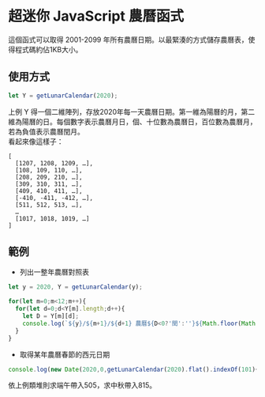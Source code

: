 # 超迷你 JavaScript 農曆函式

這個函式可以取得 2001-2099 年所有農曆日期。以最緊湊的方式儲存農曆表，使得程式碼約佔1KB大小。

## 使用方式

```javascript
let Y = getLunarCalendar(2020);
```
上例 Y 得一個二維陣列，存放2020年每一天農曆日期。第一維為陽曆的月，第二維為陽曆的日。每個數字表示農曆月日，個、十位數為農曆日，百位數為農曆月，若為負值表示農曆閏月。  
看起來像這樣子：

```
[
  [1207, 1208, 1209, …],
  [108, 109, 110, …],
  [208, 209, 210, …],
  [309, 310, 311, …],
  [409, 410, 411, …],
  [-410, -411, -412, …],
  [511, 512, 513, …],
  …
  [1017, 1018, 1019, …]  
]
```

## 範例

- 列出一整年農曆對照表  
```javascript
let y = 2020, Y = getLunarCalendar(y);

for(let m=0;m<12;m++){
  for(let d=0;d<Y[m].length;d++){
    let D = Y[m][d];
    console.log(`${y}/${m+1}/${d+1} 農曆${D<0?'閏':''}${Math.floor(Math.abs(D/100))}月${Math.abs(D)%100}日`);
  }
}
```
- 取得某年農曆春節的西元日期  
```javascript
console.log(new Date(2020,0,getLunarCalendar(2020).flat().indexOf(101)+1));
```  
依上例類堆則求端午帶入505，求中秋帶入815。
